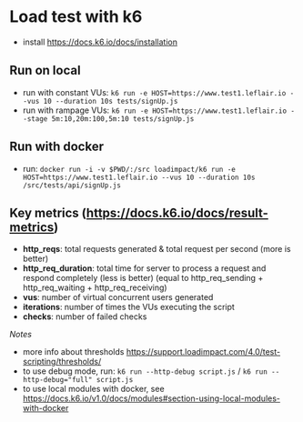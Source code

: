 # Load test with k6
- install https://docs.k6.io/docs/installation

## Run on local
- run with constant VUs: `k6 run -e HOST=https://www.test1.leflair.io --vus 10 --duration 10s tests/signUp.js`
- run with rampage VUs: `k6 run -e HOST=https://www.test1.leflair.io --stage 5m:10,20m:100,5m:10 tests/signUp.js`

## Run with docker
- run: `docker run -i -v $PWD/:/src loadimpact/k6 run -e HOST=https://www.test1.leflair.io --vus 10 --duration 10s /src/tests/api/signUp.js`

## Key metrics (https://docs.k6.io/docs/result-metrics)
- **http_reqs**: total requests generated & total request per second (more is better)
- **http_req_duration**: total time for server to process a request and respond completely (less is better)
(equal to http_req_sending + http_req_waiting + http_req_receiving)
- **vus**: number of virtual concurrent users generated
- **iterations**: number of times the VUs executing the script
- **checks**: number of failed checks

*Notes*
- more info about thresholds https://support.loadimpact.com/4.0/test-scripting/thresholds/
- to use debug mode, run: `k6 run --http-debug script.js` / `k6 run --http-debug="full" script.js`
- to use local modules with docker, see https://docs.k6.io/v1.0/docs/modules#section-using-local-modules-with-docker